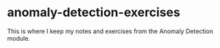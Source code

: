 # anomaly-detection-exercises

This is where I keep my notes and exercises from the Anomaly Detection module.

